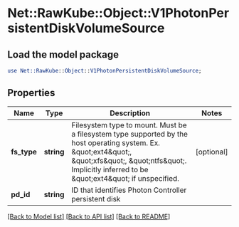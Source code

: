 # Net::RawKube::Object::V1PhotonPersistentDiskVolumeSource

## Load the model package
```perl
use Net::RawKube::Object::V1PhotonPersistentDiskVolumeSource;
```

## Properties
Name | Type | Description | Notes
------------ | ------------- | ------------- | -------------
**fs_type** | **string** | Filesystem type to mount. Must be a filesystem type supported by the host operating system. Ex. \&quot;ext4\&quot;, \&quot;xfs\&quot;, \&quot;ntfs\&quot;. Implicitly inferred to be \&quot;ext4\&quot; if unspecified. | [optional] 
**pd_id** | **string** | ID that identifies Photon Controller persistent disk | 

[[Back to Model list]](../README.md#documentation-for-models) [[Back to API list]](../README.md#documentation-for-api-endpoints) [[Back to README]](../README.md)



